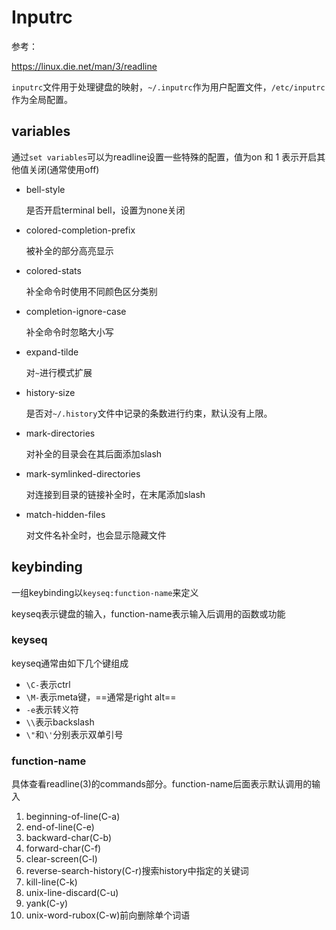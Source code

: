 # Inputrc

参考：

https://linux.die.net/man/3/readline

`inputrc`文件用于处理键盘的映射，`~/.inputrc`作为用户配置文件，`/etc/inputrc`作为全局配置。

## variables

通过`set variables`可以为readline设置一些特殊的配置，值为on 和 1 表示开启其他值关闭(通常使用off)

- bell-style

  是否开启terminal bell，设置为none关闭

- colored-completion-prefix

  被补全的部分高亮显示

- colored-stats

  补全命令时使用不同颜色区分类别

- completion-ignore-case

  补全命令时忽略大小写

- expand-tilde

  对`~`进行模式扩展

- history-size

  是否对`~/.history`文件中记录的条数进行约束，默认没有上限。

- mark-directories

  对补全的目录会在其后面添加slash

- mark-symlinked-directories

  对连接到目录的链接补全时，在末尾添加slash

- match-hidden-files

  对文件名补全时，也会显示隐藏文件

## keybinding

一组keybinding以`keyseq:function-name`来定义

keyseq表示键盘的输入，function-name表示输入后调用的函数或功能

### keyseq

keyseq通常由如下几个键组成

- `\C-`表示ctrl
- `\M-`表示meta键，==通常是right alt==
- `-e`表示转义符
- `\\`表示backslash
- `\"`和`\'`分别表示双单引号

### function-name

具体查看readline(3)的commands部分。function-name后面表示默认调用的输入

1. beginning-of-line(C-a)
2. end-of-line(C-e)
3. backward-char(C-b)
4. forward-char(C-f)
5. clear-screen(C-l)
6. reverse-search-history(C-r)搜索history中指定的关键词
7. kill-line(C-k)
8. unix-line-discard(C-u)
9. yank(C-y)
10. unix-word-rubox(C-w)前向删除单个词语